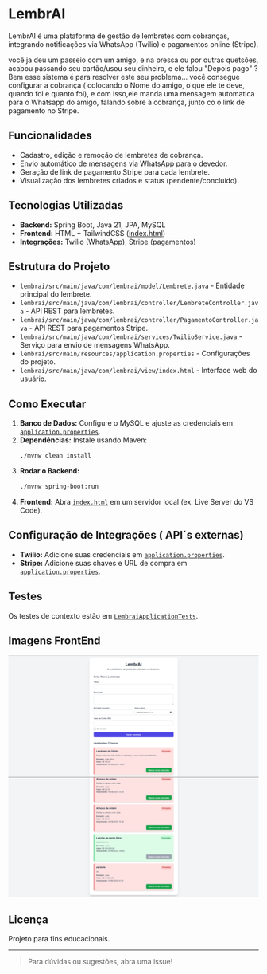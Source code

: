 # LembrAI

LembrAI é uma plataforma de gestão de lembretes com cobranças, integrando notificações via WhatsApp (Twilio) e pagamentos online (Stripe).

você ja deu um passeio com um amigo, e na pressa ou por outras quetsões, acabou passando seu cartão/usou seu dinheiro, e ele falou "Depois pago" ?
Bem esse sistema é para resolver este seu problema... você consegue configurar a cobrança ( colocando o Nome do amigo, o que ele te deve, quando foi e quanto foi), e com isso,ele manda uma mensagem automatica para o Whatsapp do amigo, falando sobre a cobrança, junto co o link de pagamento no Stripe.

## Funcionalidades

- Cadastro, edição e remoção de lembretes de cobrança.
- Envio automático de mensagens via WhatsApp para o devedor.
- Geração de link de pagamento Stripe para cada lembrete.
- Visualização dos lembretes criados e status (pendente/concluído).

## Tecnologias Utilizadas

- **Backend:** Spring Boot, Java 21, JPA, MySQL
- **Frontend:** HTML + TailwindCSS ([index.html](lembrai/src/main/java/com/lembrai/view/index.html))
- **Integrações:** Twilio (WhatsApp), Stripe (pagamentos)

## Estrutura do Projeto

- `lembrai/src/main/java/com/lembrai/model/Lembrete.java` - Entidade principal do lembrete.
- `lembrai/src/main/java/com/lembrai/controller/LembreteController.java` - API REST para lembretes.
- `lembrai/src/main/java/com/lembrai/controller/PagamentoController.java` - API REST para pagamentos Stripe.
- `lembrai/src/main/java/com/lembrai/services/TwilioService.java` - Serviço para envio de mensagens WhatsApp.
- `lembrai/src/main/resources/application.properties` - Configurações do projeto.
- `lembrai/src/main/java/com/lembrai/view/index.html` - Interface web do usuário.

## Como Executar

1. **Banco de Dados:** Configure o MySQL e ajuste as credenciais em [`application.properties`](lembrai/src/main/resources/application--.properties).
2. **Dependências:** Instale usando Maven:
    ```sh
    ./mvnw clean install
    ```
3. **Rodar o Backend:**
    ```sh
    ./mvnw spring-boot:run
    ```
4. **Frontend:** Abra [`index.html`](lembrai/src/main/java/com/lembrai/view/index.html) em um servidor local (ex: Live Server do VS Code).

## Configuração de Integrações ( API´s externas)

- **Twilio:** Adicione suas credenciais em [`application.properties`](lembrai/src/main/resources/application--.properties).
- **Stripe:** Adicione suas chaves e URL de compra em [`application.properties`](lembrai/src/main/resources/application--.properties).

## Testes

Os testes de contexto estão em [`LembraiApplicationTests`](lembrai/src/test/java/com/lembrai/LembraiApplicationTests.java).


## Imagens FrontEnd

![imagem front um](.\images\lembraAi.png)
![imagem front um](.\images\lembraAi2.png)

## Licença

Projeto para fins educacionais.

---

> Para dúvidas ou sugestões, abra uma issue!
